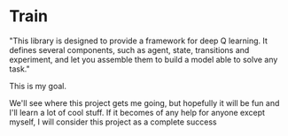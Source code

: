 # Train

"This library is designed to provide a framework for deep Q learning.
It defines several components, such as agent, state, transitions and
experiment, and let you assemble them to build a model able to solve
any task."

This is my goal. 

We'll see where this project gets me going, but hopefully it will be
fun and I'll learn a lot of cool stuff. If it becomes of any help for
anyone except myself, I will consider this project as a complete success